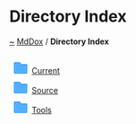 <a id="directory-index"></a>
<h1>Directory Index</h1>
<a href="https://github.com/CharlesCarley/MdDox#~">~</a>
<a href="index.md#index">MdDox</a>
<span class="inline-text">/</span>
<span class="bold-text"><b>Directory Index</b></span>
<br/>
<br/>
<span class="icon-list-item"><a href="dir_f19befb0a20a037054255eb425fb4872.md" class="icon-list-item"><img src="../images/folder.svg" class="icon-list-item"/><span class="icon-list-item">Current</span>
</a>
</span>
<br/>
<span class="icon-list-item"><a href="dir_74389ed8173ad57b461b9d623a1f3867.md" class="icon-list-item"><img src="../images/folder.svg" class="icon-list-item"/><span class="icon-list-item">Source</span>
</a>
</span>
<br/>
<span class="icon-list-item"><a href="dir_7e461070e7b716e896e0d97cd6a82321.md" class="icon-list-item"><img src="../images/folder.svg" class="icon-list-item"/><span class="icon-list-item">Tools</span>
</a>
</span>
<br/>
</div>
</div>
</body>
</html>
